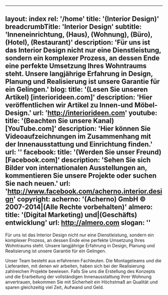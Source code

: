 
---
layout: index
rel: '/home'
title: '(Interior Design)'
breadcrumbTitle: 'Interior Design'
subtitle: 'Inneneinrichtung, (Haus), (Wohnung), (Büro), (Hotel), (Restaurant)'
description: 'Für uns ist das Interior Design nicht nur eine Dienstleistung, sondern ein komplexer Prozess, an dessen Ende eine perfekte Umsetzung Ihres Wohntraums steht. Unsere langjährige Erfahrung in Design, Planung und Realisierung ist unsere Garantie für ein Gelingen.'
blog:
  title: '(Lesen Sie unseren Artikel) [interiorideen.com]'
  description: 'Hier veröffentlichen wir Artikel zu Innen-und Möbel-Design.'
  url: 'http://interiorideen.com'
youtube:
  title: '(Beachten Sie unsere Kanal) [YouTube.com]'
  description: 'Hier können Sie Videoaufzeichnungen im Zusammenhang mit der Innenausstattung und Einrichtung finden.'
  url: ''
facebook:
  title: '(Werden Sie unser Freund) [Facebook.com]'
  description: 'Sehen Sie sich Bilder von internationalen Ausstellungen an, kommentieren Sie unsere Projekte oder suchen Sie nach neuen.'
  url: 'http://www.facebook.com/acherno.interior.design'
copyright:
  acherno: '(Acherno) GmbH © 2007-2014|(Alle Rechte vorbehalten)'
  almero: 
    title: '(Digital Marketing) und|(Geschäfts) entwicklung'
    url: http://almero.com
slogan: '<Beeindruckende><Design><und Fein><Leistung>'
---
Für uns ist das Interior Design nicht nur eine Dienstleistung, sondern ein komplexer Prozess, an dessen Ende eine perfekte Umsetzung Ihres Wohntraums steht. Unsere langjährige Erfahrung in Design, Planung und Realisierung ist unsere Garantie für ein Gelingen.

Unser Team besteht aus erfahrenen Fachleuten. Die Montageteams und die Lieferanten, mit denen wir arbeiten, haben sich bei der Realisierung zahlreichen Projekte bewiesen. Falls  Sie uns die Erstellung des Konzepts und die Erarbeitung der vollständigen Innenausstattung Ihrer Wohnung anvertrauen, bekommen Sie mit Sicherheit ein Höchstmaß  an Qualität und sparen gleichzeitig viel Zeit, Aufwand und Geld.
